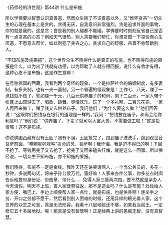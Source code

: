 《药师经的济世观》第44讲 什么是布施

所以学佛要以智慧认识真善恶，然而众生除了不识善恶以外，又“惟怀贪吝”一切众生的心理在基本上是贪的，贪得无厌，自我意识非常强烈。贪是追求外面的事物，你的就是我的，这是贪；吝是我的别人碰都不能碰。学佛要时时刻刻反省自己是否有一点贪吝的心态？例如天气很热，别人需要我们帮忙，你想贪图一下凉快而心生厌恶，不愿意去帮忙，如此则犯了贪吝之心，贪求自己的舒服，吝啬不肯帮助别人。

“不知布施及施果报”，这个世界众生不晓得什么是真正的布施，也不晓得布施的果报是什么，以为出了钱就有功德，以为帮助了人就应得回报，说什么有舍才有得，这种心态不是布施，这是作生意嘛！

在号称佛国的西藏，我看到两个奇怪的现象，一个是拉萨社会的婚姻制度，有多妻制，有多夫制，也有一夫一妻制。另一个普遍的怪现象是：工作七、八天，赚了一点钱就不做了，譬如赚一千元，八百元供养庙子的和尚，剩下二百元，一家人带个帐蓬上山郊游去了，唱歌、跳舞，尽情欢乐。玩了一个多礼拜，二百元花完，一家人再回来做工，赚了钱又去供养庙子。我问他们：“为什么要这么做？”他们回答说：“这跟你们把钱存在银行的道理是一样的。”我问：“把钱放在庙子，和尚会给你利息吗？”他们说：“供养庙子，下辈子就可以大富大贵，不需要做工啦！”这是投资嘛！这不是布施。

你说佛国西藏有没有土匪？照有不误，土匪抢完了，跑到庙子洗洗手，跪到观世音菩萨前面，“唵嘛呢叭咪吽”拚命的念，菩萨啊！我忏悔，我是迫不得已的啊！下回不抢了。等钱用完了又去抢了，抢完了又回来磕头忏悔，就是这么一回事。所以佛经说，一切众生不知布施，亦不知施的果报。

我们晓得，布施不一定是金钱。我昨天还在讲笑话骂人，一个当公务员的，多花一秒钟，多说两句话，将来子孙公侯万代，蛮好嘛！人家来办件公事，你多花点时间告诉他要带身份证、带图章、带什么……免得人家三番两次跑，要不然就是承办人今天请假，明天不上班，害人家徒劳往返，那不是造业吗？什么是布施？处处给人家方便，嘴巴上、手边上顺便帮人家一点忙，就是布施，也是供养啊！连举手之劳、开口之劳都不愿干，然后看到别人困难的时候，还用异样的眼光看人家，这个世界的众生之可恶，真是无法形容。我看十八层地狱还不够，如果我当阎王，一定修它五十多层地狱。唉！那真是没有智慧啊！正是经典上讲的愚痴无智，没有真智慧。